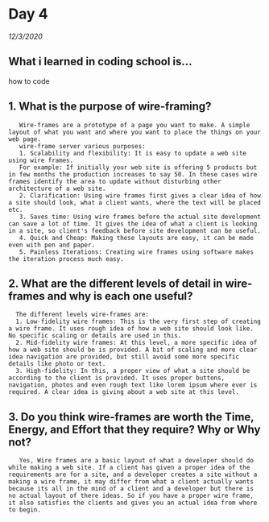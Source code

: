 # Day 4
_12/3/2020_

## What i learned in coding school is...
how to code 
 
 
 
 ## 1. What is the purpose of wire-framing?
       Wire-frames are a prototype of a page you want to make. A simple layout of what you want and where you want to place the things on your web page.
       wire-frame server various purposes:
       1. Scalability and flexibility: It is easy to update a web site using wire frames.
       For example: If initially your web site is offering 5 products but in few months the production increases to say 50. In these cases wire frames identify the area to update without disturbing other architecture of a web site.
       2. Clarification: Using wire frames first gives a clear idea of how a site should look, what a client wants, where the text will be placed etc.
       3. Saves time: Using wire frames before the actual site development can save a lot of time. It gives the idea of what a client is looking in a site, so client's feedback before site development can be useful.
       4. Quick and Cheap: Making these layouts are easy, it can be made even with pen and paper. 
       5. Painless Iterations: Creating wire frames using software makes the iteration process much easy.

 ## 2. What are the different levels of detail in wire-frames and why is each one useful?
      The different levels wire-frames are:
      1. Low-fidelity wire frames: This is the very first step of creating a wire frame. It uses rough idea of how a web site should look like. No specific scaling or details are used in this.
      2. Mid-fidelity wire frames: At this level, a more specific idea of how a web site should be is provided. A bit of scaling and more clear idea navigation are provided, but still avoid some more specific details like photo or text.
      3. High-fidelity: In this, a proper view of what a site should be according to the client is provided. It uses proper buttons, navigation, photos and even rough text like lorem ipsum where ever is required. A clear idea is giving about a web site at this level.

 ## 3. Do you think wire-frames are worth the Time, Energy, and Effort that they require? Why or Why not?
       Yes, Wire frames are a basic layout of what a developer should do while making a web site. If a client has given a proper idea of the requirements are for a site, and a developer creates a site without a making a wire frame, it may differ from what a client actually wants because its all in the mind of a client and a developer but there is no actual layout of there ideas. So if you have a proper wire frame, it also satisfies the clients and gives you an actual idea from where to begin.